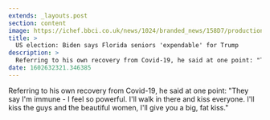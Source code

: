 ```yaml
--- 
extends: _layouts.post 
section: content 
image: https://ichef.bbci.co.uk/news/1024/branded_news/158D7/production/_114897288_hi063809777.jpg 
title: > 
  US election: Biden says Florida seniors 'expendable' for Trump 
description: > 
  Referring to his own recovery from Covid-19, he said at one point: "They say I'm immune - I feel so powerful.I'll walk in there and kiss everyone.I'll kiss the guys and the beautiful women, I'll give you a big, fat kiss." 
date: 1602632321.346385 
--- 
```

Referring to his own recovery from Covid-19, he said at one point: "They say I'm immune - I feel so powerful. I'll walk in there and kiss everyone. I'll kiss the guys and the beautiful women, I'll give you a big, fat kiss."